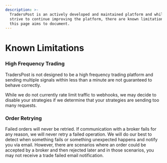 ```yaml
---
description: >-
  TradersPost is an actively developed and maintained platform and while we
  strive to continue improving the platform, there are known limitations that
  this page aims to document.
---
```


# Known Limitations

### High Frequency Trading

TradersPost is not designed to be a high frequency trading platform and sending multiple signals within less than a minute are not guaranteed to behave correctly.

While we do not currently rate limit traffic to webhooks, we may decide to disable your strategies if we determine that your strategies are sending too many requests.

### Order Retrying

Failed orders will never be retried. If communication with a broker fails for any reason, we will never retry a failed operation. We will do our best to detect when something fails or something unexpected happens and notify you via email. However, there are scenarios where an order could be accepted by a broker and then rejected later and in those scenarios, you may not receive a trade failed email notification.
